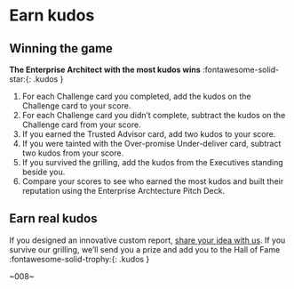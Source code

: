 # Earn kudos 
## Winning the game

**The Enterprise Architect with the most kudos wins** :fontawesome-solid-star:{: .kudos }

1. For each Challenge card you completed, add the kudos on the Challenge card to your score. 
2. For each Challenge card you didn’t complete, subtract the kudos on the Challenge card from your score.
3. If you earned the Trusted Advisor card, add two kudos to your score.
4. If you were tainted with the Over-promise Under-deliver card, subtract two kudos from your score. 
4. If you survived the grilling, add the kudos from the Executives standing beside you. 
5. Compare your scores to see who earned the most kudos and built their reputation using the Enterprise Archtecture Pitch Deck.

## Earn real kudos

If you designed an innovative custom report, [share your idea with us](../about/index.md). If you survive our grilling, we’ll send you a prize and add you to the Hall of Fame :fontawesome-solid-trophy:{: .kudos }

~008~
